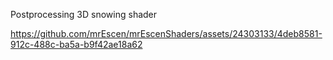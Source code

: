 Postprocessing 3D snowing shader

https://github.com/mrEscen/mrEscenShaders/assets/24303133/4deb8581-912c-488c-ba5a-b9f42ae18a62

